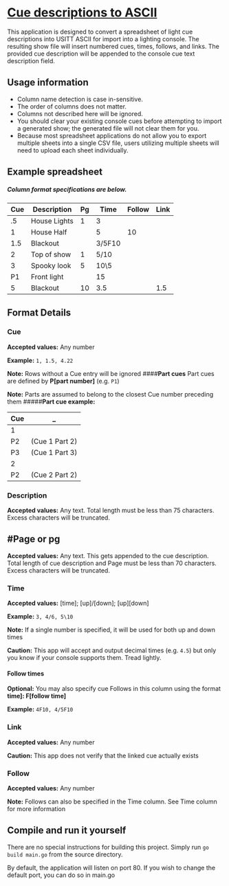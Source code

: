 # [Cue descriptions to ASCII](http://52.27.90.205:8000)

This application is designed to convert a spreadsheet of  light cue descriptions into
USITT ASCII for import into a lighting console. The resulting show file will insert
numbered cues, times, follows, and links. The provided cue description will be appended
to the console cue text description field.

## **Usage information**
* Column name detection is case in-sensitive.
* The order of columns does not matter.
* Columns not described here will be ignored.
* You should clear your existing console cues before attempting to import a
generated show; the generated file will not clear them for you.
* Because most spreadsheet applications do not allow you to export multiple sheets
into a single CSV file, users utilizing multiple sheets will need to
upload each sheet individually.

## **Example spreadsheet**
##### Column format specifications are below.
Cue | Description | Pg | Time | Follow | Link
--- |---           |--- |---     |--- |---
.5  | House Lights | 1  | 3      |    |
1   | House Half   |    | 5      | 10 |
1.5 | Blackout     |    | 3/5F10 |    |
2   | Top of show  | 1  | 5/10   |    |
3   | Spooky look  | 5  | 10\5   |    |
P1  | Front light  |    | 15     |    |
5   | Blackout     | 10 | 3.5 	 |    | 1.5

## **Format Details**
### **Cue**
**Accepted values:** Any number

**Example:** `1, 1.5, 4.22`

**Note:** Rows without a Cue entry will be ignored
####**Part cues**
Part cues are defined by **P\[part number\]** (e.g. `P1`)

**Note:** Parts are assumed to belong to the closest Cue number preceding them
#####**Part cue example:**

Cue| _
---|---
1  |
P2 | (Cue 1 Part 2)
P3 | (Cue 1 Part 3)
2  |
P2 | (Cue 2 Part 2)

### **Description**
**Accepted values:** Any text.
Total length must be less than 75 characters. Excess characters will be truncated.

## #**Page or pg**
**Accepted values:** Any text.
This gets appended to the cue description. Total length of cue description and Page
must be less than 70 characters. Excess characters will be truncated.

### **Time**
**Accepted values:** [time]; [up]/[down]; [up]\[down]

**Example:** `3, 4/6, 5\10`

**Note:** If a single number is specified, it will be used for both up and down times

**Caution:** This app will accept and output decimal times (e.g. `4.5`)
but only you know if your console supports them. Tread lightly.

#### **Follow times**
**Optional:** You may also specify cue Follows in this column using the format **time]:
F[follow time]**

**Example:** `4F10, 4/5F10`

### **Link**
**Accepted values:** Any number

**Caution:** This app does not verify that the linked cue actually exists

### **Follow**
**Accepted values:** Any number

**Note:** Follows can also be specified in the Time column.
See Time column for more information

## **Compile and run it yourself**
There are no special instructions for building this project.
Simply run `go build main.go` from the source directory.

By default, the application will listen on port 80.
If you wish to change the default port, you can do so in main.go
